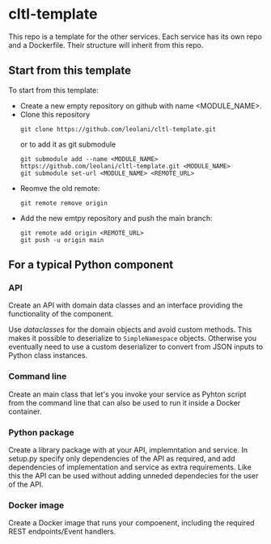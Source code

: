 # cltl-template

This repo is a template for the other services.
Each service has its own repo and a Dockerfile.
Their structure will inherit from this repo.

## Start from this template

To start from this template:
* Create a new empty repository on github with name <MODULE_NAME>.
* Clone this repository
  ```
  git clone https://github.com/leolani/cltl-template.git 
  ```
  or to add it as git submodule
  ```
  git submodule add --name <MODULE_NAME> https://github.com/leolani/cltl-template.git <MODULE_NAME>
  git submodule set-url <MODULE_NAME> <REMOTE_URL>
  ```
* Reomve the old remote:
  ```
  git remote remove origin
  ```
* Add the new emtpy repository and push the main branch:
     ```
  git remote add origin <REMOTE_URL>
  git push -u origin main
  ```    

## For a typical Python component

### API

Create an API with domain data classes and an interface providing the functionality of the component.

Use *dataclasses* for the domain objects and avoid custom methods. This makes it possible to deserialize
to `SimpleNamespace` objects. Otherwise you eventually need to use a custom deserializer to convert from
JSON inputs to Python class instances. 

### Command line

Create an main class that let's you invoke your service as Pyhton script from the command line that can also
be used to run it inside a Docker container.

### Python package

Create a library package with at your API, implemntation and service. 
In setup.py specify only dependencies of the API as required, and add dependencies of implementation
and service as extra requirements. Like this the API can be used without adding unneded dependecies
for the user of the API.

### Docker image

Create a Docker image that runs your compoenent, including the required REST endpoints/Event handlers.

